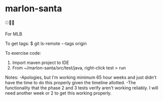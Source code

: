 # marlon-santa
⚾️🎅🏼

For MLB

To get tags:
$ git ls-remote --tags origin

To exercise code:
1. Import maven project to IDE
2. From ~/marlon-santa/src/test/java, right-click test > run

Notes:
-Apologies, but I'm working minimum 65 hour weeks and just didn't have the time to do this properly given the timeline allotted.
-The functionality that the phase 2 and 3 tests verify aren't working reliably. I will need another week or 2 to get this working properly.